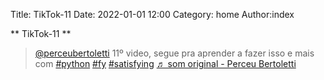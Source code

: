 Title: TikTok-11
Date: 2022-01-01 12:00
Category: home
Author:index

** TikTok-11 **

<blockquote class="tiktok-embed" cite="https://www.tiktok.com/@perceubertoletti/video/7048733487259487493" data-video-id="7048733487259487493" style="max-width: 605px;min-width: 325px;" > <section> <a target="_blank" title="@perceubertoletti" href="https://www.tiktok.com/@perceubertoletti">@perceubertoletti</a> 11º video, segue pra aprender a fazer isso e mais com <a title="python" target="_blank" href="https://www.tiktok.com/tag/python">#python</a> <a title="fy" target="_blank" href="https://www.tiktok.com/tag/fy">#fy</a> <a title="satisfying" target="_blank" href="https://www.tiktok.com/tag/satisfying">#satisfying</a> <a target="_blank" title="♬ som original - Perceu Bertoletti" href="https://www.tiktok.com/music/som-original-7048733447808633605">♬ som original - Perceu Bertoletti</a> </section> </blockquote> <script async src="https://www.tiktok.com/embed.js"></script>